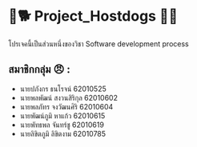 # :snake::dog2: Project_Hostdogs :dog::snake:
โปรเจคนี้เป็นส่วนหนึ่งของวิชา Software development process
## สมาชิกกลุ่ม :angry: :
- นายปภังกร ธนโรจน์ 62010525
- นายพลพัฒน์ สงวนสิริกุล 62010602
- นายพลภัทร จงวัฒนศิริ 62010604
- นายพัฒน์ภูมิ หาแก้ว 62010615
- นายพัทธพล จันทร์ชู 62010619
- นายลิขิตภูมิ ลิขิตงาม 62010785

